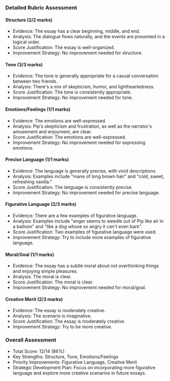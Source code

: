 ### Detailed Rubric Assessment

#### Structure (2/2 marks)

- Evidence: The essay has a clear beginning, middle, and end.
- Analysis: The dialogue flows naturally, and the events are presented in a logical order.
- Score Justification: The essay is well-organized.
- Improvement Strategy: No improvement needed for structure.

#### Tone (3/3 marks)

- Evidence: The tone is generally appropriate for a casual conversation between two friends.
- Analysis: There's a mix of skepticism, humor, and lightheartedness.
- Score Justification: The tone is consistently appropriate.
- Improvement Strategy: No improvement needed for tone.

#### Emotions/Feelings (1/1 marks)

- Evidence: The emotions are well-expressed.
- Analysis: Pip's skepticism and frustration, as well as the narrator's amusement and enjoyment, are clear.
- Score Justification: The emotions are well-expressed.
- Improvement Strategy: No improvement needed for expressing emotions.

#### Precise Language (1/1 marks)

- Evidence: The language is generally precise, with vivid descriptions.
- Analysis: Examples include "mane of long brown hair" and "cold, sweet, refreshing vanilla."
- Score Justification: The language is consistently precise.
- Improvement Strategy: No improvement needed for precise language.

#### Figurative Language (2/3 marks)

- Evidence: There are a few examples of figurative language.
- Analysis: Examples include "anger seems to weedle out of Pip like air in a balloon" and "like a dog whose so angry it can't even bark".
- Score Justification: Two examples of figurative language were used.
- Improvement Strategy: Try to include more examples of figurative language.

#### Moral/Goal (1/1 marks)

- Evidence: The essay has a subtle moral about not overthinking things and enjoying simple pleasures.
- Analysis: The moral is clear.
- Score Justification: The moral is clear.
- Improvement Strategy: No improvement needed for moral/goal.

#### Creative Merit (2/3 marks)

- Evidence: The essay is moderately creative.
- Analysis: The scenario is imaginative.
- Score Justification: The essay is moderately creative.
- Improvement Strategy: Try to be more creative.

### Overall Assessment

- Total Score: 12/14 (86%)
- Key Strengths: Structure, Tone, Emotions/Feelings
- Priority Improvements: Figurative Language, Creative Merit
- Strategic Development Plan: Focus on incorporating more figurative language and explore more creative scenarios in future essays.
